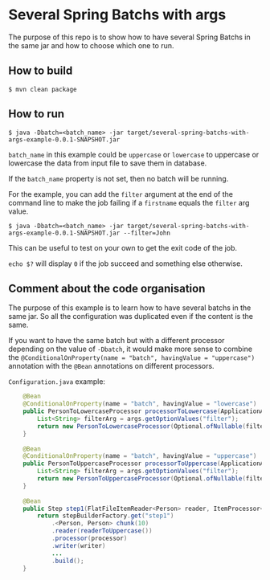 # Several Spring Batchs with args

The purpose of this repo is to show how to have several Spring Batchs in the same jar and how to choose which one to run.

## How to build

```
$ mvn clean package
```

## How to run

```
$ java -Dbatch=<batch_name> -jar target/several-spring-batchs-with-args-example-0.0.1-SNAPSHOT.jar
```

`batch_name` in this example could be `uppercase` or `lowercase` to uppercase or lowercase the data from input file to save them in database.

If the `batch_name` property is not set, then no batch will be running.


For the example, you can add the `filter` argument at the end of the command line to make the job failing if a `firstname` equals the `filter` arg value.

```
$ java -Dbatch=<batch_name> -jar target/several-spring-batchs-with-args-example-0.0.1-SNAPSHOT.jar --filter=John
```

This can be useful to test on your own to get the exit code of the job.

`echo $?` will display `0` if the job succeed and something else otherwise.


## Comment about the code organisation

The purpose of this example is to learn how to have several batchs in the same jar.
So all the configuration was duplicated even if the content is the same.

If you want to have the same batch but with a different processor depending on the value of `-Dbatch`,
it would make more sense to combine the `@ConditionalOnProperty(name = "batch", havingValue = "uppercase")` annotation with the `@Bean` annotations on different processors.

`Configuration.java` example:
```java
    @Bean
    @ConditionalOnProperty(name = "batch", havingValue = "lowercase")
    public PersonToLowercaseProcessor processorToLowercase(ApplicationArguments args) {
        List<String> filterArg = args.getOptionValues("filter");
        return new PersonToLowercaseProcessor(Optional.ofNullable(filterArg).map(f -> f.get(0)).orElse(null));
    }
    
    @Bean
    @ConditionalOnProperty(name = "batch", havingValue = "uppercase")
    public PersonToUppercaseProcessor processorToUppercase(ApplicationArguments args) {
        List<String> filterArg = args.getOptionValues("filter");
        return new PersonToUppercaseProcessor(Optional.ofNullable(filterArg).map(f -> f.get(0)).orElse(null));
    }
    
    @Bean
    public Step step1(FlatFileItemReader<Person> reader, ItemProcessor<Person, Person> processor, JdbcBatchItemWriter<Person> writer) {
        return stepBuilderFactory.get("step1")
            .<Person, Person> chunk(10)
            .reader(readerToUppercase())
            .processor(processor)
            .writer(writer)
            ...
            .build();
    }
```